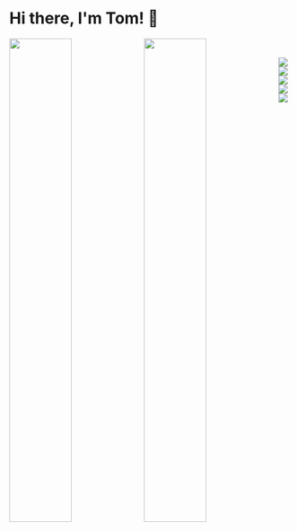 # Hi there, I'm Tom! 👋

<img align ="left" width="47%" src="https://github-readme-stats.vercel.app/api?username=Captain-Tomplex&show_icons=true&theme=midnight-purple"/>

<img align ="left" width="47%" src="https://github-readme-stats.vercel.app/api/top-langs/?username=Captain-Tomplex&layout=compact"/>
<br/><br/>
<img  align ="left" src="https://img.shields.io/badge/unity-%23000000.svg?style=for-the-badge&logo=unity&logoColor=white"/>
<img align ="left" src="https://img.shields.io/badge/c%23-%23239120.svg?style=for-the-badge&logo=c-sharp&logoColor=white"/>
<img align ="left" src="https://img.shields.io/badge/c++-%2300599C.svg?style=for-the-badge&logo=c%2B%2B&logoColor=white"/>
<img align ="left" src="https://img.shields.io/badge/html5-%23E34F26.svg?style=for-the-badge&logo=html5&logoColor=white"/>
<img src="https://img.shields.io/badge/css3-%231572B6.svg?style=for-the-badge&logo=css3&logoColor=white"/>

